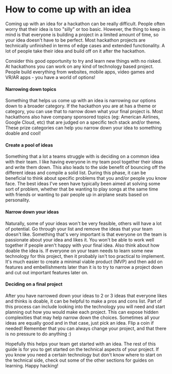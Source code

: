# How to come up with an idea

Coming up with an idea for a hackathon can be really difficult. People often worry that their idea is too "silly" or too basic. However, the thing to keep in mind is that everyone is building a project in a limited amount of time, so your idea doesn't have to be perfect. Most hackathon projects are technically unfinished in terms of edge cases and extended functionality. A lot of people take their idea and build off on it after the hackathon. 

Consider this good opportunity to try and learn new things with no risked. At hackathons you can work on any kind of technology based project. People build everything from websites, mobile apps, video games and VR/AR apps - you have a world of options!

#### Narrowing down topics 
Something that helps us come up with an idea is narrowing our options down to a broader category.  If the hackathon you are at has a theme or category, you can use that to narrow down what your final project is. 
Most hackathons also have company sponsored topics (eg: American Airlines, Google Cloud, etc) that are judged on a specific tech stack and/or theme. These prize categories can help you narrow down your idea to something doable and cool!

#### Create a pool of ideas
Something that a lot a teams struggle with is deciding on a common idea with their team. I like having everyone in my team pool together their ideas and write them down. This also leads to the side benefit of bouncing off the different ideas and compile a solid list. During this phase, it can be beneficial to think about specific problems that you and/or people you know face. The best ideas I've seen have typically been aimed at solving some sort of problem, whether that be wanting to play songs at the same time with friends or wanting to pair people up in airplane seats based on personality. 

#### Narrow down your ideas
Naturally, some of your ideas won't be very feasible, others will have a lot of potential. Go through your list and remove the ideas that your team doesn't like. Something that's very important is that everyone on the team is passionate about your idea and likes it. You won't be able to work well together if people aren't happy with your final idea. Also think about how doable the idea is. If everyone on your team needs to learn some new technology for this project, then it probably isn't too practical to implement. It's much easier to create a minimal viable product (MVP) and then add on features and embellishments later than it is to try to narrow a project down and cut out important features later on.

#### Deciding on a final project
After you have narrowed down your ideas to 2 or 3 ideas that everyone likes and thinks is doable, it can be helpful to make a pros and cons list. Part of this process can include looking into the technology you will need and start planning out how you would make each project. This can expose hidden complexities that may help narrow down the choices. Sometimes all your ideas are equally good and in that case, just pick an idea. Flip a coin if needed! Remember that you can always change your project, and that there is no pressure to do anything :)

Hopefully this helps your team get started with an idea. The rest of this guide is for you to get started on the technical aspects of your project. If you know you need a certain technology but don't know where to start on the technical side, check out some of the other sections for guides on learning. Happy hacking!
